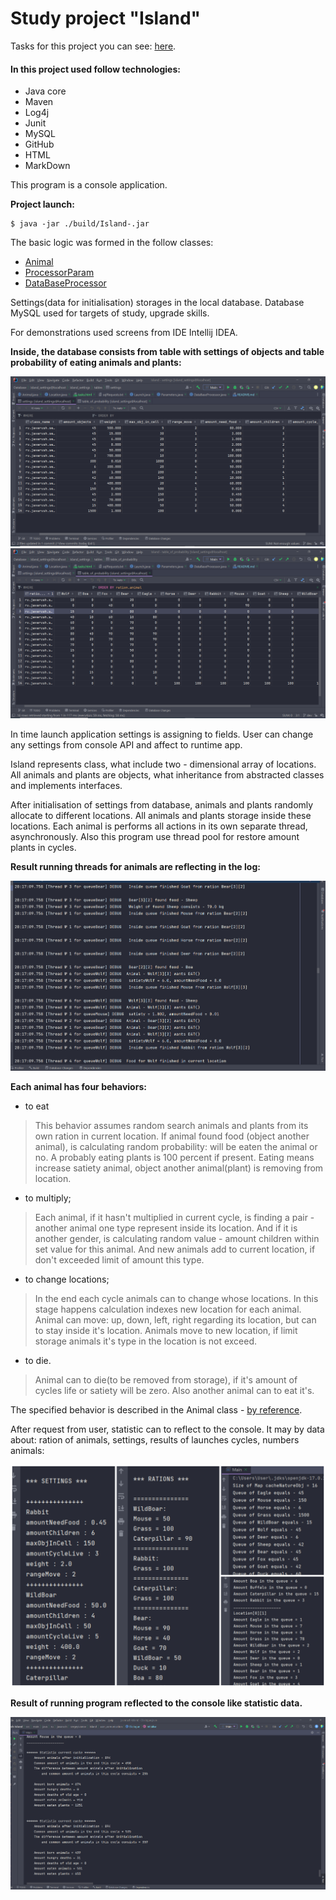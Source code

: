 # Study project "Island"

Tasks for this project you can see: [here](src/main/resources/tasks.html).

#### In this project used follow technologies:

* Java core
* Maven
* Log4j
* Junit
* MySQL
* GitHub
* HTML
* MarkDown

This program is a console application.  

**Project launch:**
```
$ java -jar ./build/Island-.jar
```

The basic logic was formed in the follow classes:   

* [Animal](src/main/java/ru/javarush/sergeyivanov/island/content_of_island/fauna/Animal.java)
* [ProcessorParam](src/main/java/ru/javarush/sergeyivanov/island/inicialization/ProcessorParam.java)
* [DataBaseProcessor](src/main/java/ru/javarush/sergeyivanov/island/inicialization/DataBaseProcessor.java)

Settings(data for initialisation) storages in the local database. 
Database MySQL used for targets of study, upgrade skills.

For demonstrations used screens from IDE Intellij IDEA.

**Inside, the database consists from table with settings of objects and table probability of eating animals 
and plants:**

<img src="src/main/resources/skrin_database_settings.png" alt="table of settings">

<img src="src/main/resources/skrin_database_probability.png" alt="table of probability">

In time launch application settings is assigning to fields.
User can change any settings from console API and affect to runtime app.


Island represents class, what include two - dimensional array of locations.
All animals and plants are objects, what inheritance from abstracted classes
and implements interfaces.

After initialisation of settings from database, animals and plants randomly 
allocate to different locations.
All animals and plants storage inside these locations.
Each animal is performs all actions in its own separate thread, asynchronously.
Also this program use thread pool for restore amount plants in cycles.

**Result running threads for animals are reflecting in the log:**

<img src="src/main/resources/example_log.png" alt="Output to the log">


**Each animal has four behaviors:**
* to eat

>This behavior assumes random search animals and plants from its own ration in current location.
>If animal found food (object another animal), is calculating 
>random probability: will be eaten the animal or no. A probably eating plants 
>is 100 percent if present.
>Eating means increase satiety animal, object another animal(plant)
>is removing from location.

* to multiply;

>Each animal, if it hasn't multiplied in current cycle, is finding 
>a pair - another animal one type represent inside  its location. 
>And if it is another gender, is calculating random value - amount 
>children within set value for this animal. And new animals add to 
>current location, if don't exceeded limit of amount this type.  

* to change locations;

>In the end each cycle animals can to change whose locations.
>In this stage happens calculation indexes new location for each
>animal. Animal can move: up, down, left, right regarding its location,
>but can  to stay inside it's location.
>Animals move to new location, if limit storage animals it's type in the location is not exceed.

* to die.

>Animal can to die(to be removed from storage), if it's amount of cycles life 
>or satiety will be zero. Also another animal can to eat it's.

The specified behavior is described in the Animal class - [by reference](src/main/java/ru/javarush/sergeyivanov/island/content_of_island/fauna/Animal.java).

After request from user, statistic can to reflect to the console. 
It may by data about: ration of animals, settings, results of launches cycles, 
numbers animals:  

<img src="src/main/resources/output_settings.png" alt="output info to console">

**Result of running program reflected to the console like statistic data.**

<img src="src/main/resources/result-running.png" alt="output statistic data"> 
